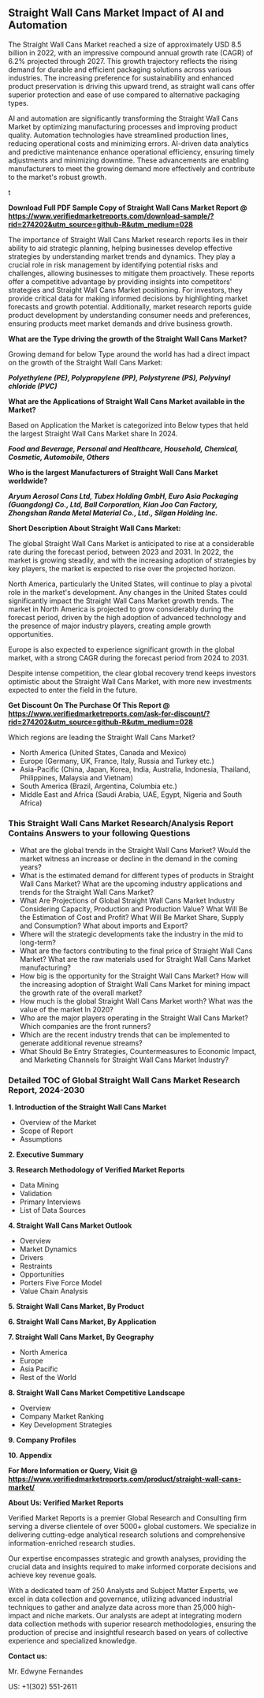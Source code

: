 <h2>Straight Wall Cans Market Impact of AI and Automation</h2><p>The Straight Wall Cans Market reached a size of approximately USD 8.5 billion in 2022, with an impressive compound annual growth rate (CAGR) of 6.2% projected through 2027. This growth trajectory reflects the rising demand for durable and efficient packaging solutions across various industries. The increasing preference for sustainability and enhanced product preservation is driving this upward trend, as straight wall cans offer superior protection and ease of use compared to alternative packaging types.</p><p>AI and automation are significantly transforming the Straight Wall Cans Market by optimizing manufacturing processes and improving product quality. Automation technologies have streamlined production lines, reducing operational costs and minimizing errors. AI-driven data analytics and predictive maintenance enhance operational efficiency, ensuring timely adjustments and minimizing downtime. These advancements are enabling manufacturers to meet the growing demand more effectively and contribute to the market's robust growth.</p>t</p><p id="" class=""><strong>Download Full PDF Sample Copy of Straight Wall Cans Market Report @ <a href="https://www.verifiedmarketreports.com/download-sample/?rid=274202&utm_source=github-R&utm_medium=028" target="_blank">https://www.verifiedmarketreports.com/download-sample/?rid=274202&utm_source=github-R&utm_medium=028</a></strong></p><p>The importance of&nbsp;Straight Wall Cans Market research reports lies in their ability to aid strategic planning, helping businesses develop effective strategies by understanding market trends and dynamics. They play a crucial role in risk management by identifying potential risks and challenges, allowing businesses to mitigate them proactively. These reports offer a competitive advantage by providing insights into competitors' strategies and Straight Wall Cans Market positioning. For investors, they provide critical data for making informed decisions by highlighting market forecasts and growth potential. Additionally, market research reports guide product development by understanding consumer needs and preferences, ensuring products meet market demands and drive business growth.</p><p><strong>What are the&nbsp;Type driving the growth of the Straight Wall Cans Market?</strong></p><p id="" class="">Growing demand for below Type around the world has had a direct impact on the growth of the Straight Wall Cans Market:</p><em><strong>Polyethylene (PE), Polypropylene (PP), Polystyrene (PS), Polyvinyl chloride (PVC)</strong></em></p><strong>What are the&nbsp;Applications&nbsp;of Straight Wall Cans Market available in the Market?</strong></p><p id="" class="">Based on Application the Market is categorized into Below types that held the largest Straight Wall Cans Market share In 2024.</p><em><strong>Food and Beverage, Personal and Healthcare, Household, Chemical, Cosmetic, Automobile, Others</strong></em></p><strong>Who is the largest Manufacturers of Straight Wall Cans Market worldwide?</strong></p><p><em><strong>Aryum Aerosol Cans Ltd, Tubex Holding GmbH, Euro Asia Packaging (Guangdong) Co., Ltd, Ball Corporation, Kian Joo Can Factory, Zhongshan Randa Metal Material Co., Ltd., Silgan Holding Inc.</strong></em></p><p id="" class=""><strong>Short Description About Straight Wall Cans Market:</strong></p><p>The global Straight Wall Cans Market is anticipated to rise at a considerable rate during the forecast period, between 2023 and 2031. In 2022, the market is growing steadily, and with the increasing adoption of strategies by key players, the market is expected to rise over the projected horizon.</p><p>North America, particularly the United States, will continue to play a pivotal role in the market's development. Any changes in the United States could significantly impact the Straight Wall Cans Market growth trends. The market in North America is projected to grow considerably during the forecast period, driven by the high adoption of advanced technology and the presence of major industry players, creating ample growth opportunities.</p><p>Europe is also expected to experience significant growth in the global market, with a strong CAGR during the forecast period from 2024 to 2031.</p><p>Despite intense competition, the clear global recovery trend keeps investors optimistic about the Straight Wall Cans Market, with more new investments expected to enter the field in the future.</p><p id="" class=""><strong>Get Discount On The Purchase Of This Report @ <a href="https://www.verifiedmarketreports.com/ask-for-discount/?rid=274202&utm_source=github-R&utm_medium=028" target="_blank">https://www.verifiedmarketreports.com/ask-for-discount/?rid=274202&utm_source=github-R&utm_medium=028</a></strong></p>Which regions are leading the Straight Wall Cans Market?</p><ul><li>North America (United States, Canada and Mexico)</li><li>Europe (Germany, UK, France, Italy, Russia and Turkey etc.)</li><li>Asia-Pacific (China, Japan, Korea, India, Australia, Indonesia, Thailand, Philippines, Malaysia and Vietnam)</li><li>South America (Brazil, Argentina, Columbia etc.)</li><li>Middle East and Africa (Saudi Arabia, UAE, Egypt, Nigeria and South Africa)</li></ul><h3 id="" class="">This Straight Wall Cans Market Research/Analysis Report Contains Answers to your following Questions</h3><ul><li>What are the global trends in the Straight Wall Cans Market? Would the market witness an increase or decline in the demand in the coming years?</li><li>What is the estimated demand for different types of products in Straight Wall Cans Market? What are the upcoming industry applications and trends for the Straight Wall Cans Market?</li><li>What Are Projections of Global Straight Wall Cans Market Industry Considering Capacity, Production and Production Value? What Will Be the Estimation of Cost and Profit? What Will Be Market Share, Supply and Consumption? What about imports and Export?</li><li>Where will the strategic developments take the industry in the mid to long-term?</li><li>What are the factors contributing to the final price of Straight Wall Cans Market? What are the raw materials used for Straight Wall Cans Market manufacturing?</li><li>How big is the opportunity for the Straight Wall Cans Market? How will the increasing adoption of Straight Wall Cans Market for mining impact the growth rate of the overall market?</li><li>How much is the global Straight Wall Cans Market worth? What was the value of the market In 2020?</li><li>Who are the major players operating in the Straight Wall Cans Market? Which companies are the front runners?</li><li>Which are the recent industry trends that can be implemented to generate additional revenue streams?</li><li>What Should Be Entry Strategies, Countermeasures to Economic Impact, and Marketing Channels for Straight Wall Cans Market Industry?</li></ul><h3 id="" class="">Detailed TOC of Global Straight Wall Cans Market Research Report, 2024-2030</h3><p id="" class=""><strong>1. Introduction of the Straight Wall Cans Market</strong></p><ul><li>Overview of the Market</li><li>Scope of Report</li><li>Assumptions</li></ul><p id="" class=""><strong>2. Executive Summary</strong></p><p id="" class=""><strong>3. Research Methodology of Verified Market Reports</strong></p><ul><li>Data Mining</li><li>Validation</li><li>Primary Interviews</li><li>List of Data Sources</li></ul><p id="" class=""><strong>4. Straight Wall Cans Market Outlook</strong></p><ul><li>Overview</li><li>Market Dynamics</li><li>Drivers</li><li>Restraints</li><li>Opportunities</li><li>Porters Five Force Model</li><li>Value Chain Analysis</li></ul><p id="" class=""><strong>5. Straight Wall Cans Market, By Product</strong></p><p id="" class=""><strong>6. Straight Wall Cans Market, By Application</strong></p><p id="" class=""><strong>7. Straight Wall Cans Market, By Geography</strong></p><ul><li>North America</li><li>Europe</li><li>Asia Pacific</li><li>Rest of the World</li></ul><p id="" class=""><strong>8. Straight Wall Cans Market Competitive Landscape</strong></p><ul><li>Overview</li><li>Company Market Ranking</li><li>Key Development Strategies</li></ul><p id="" class=""><strong>9. Company Profiles</strong></p><p id="" class=""><strong>10. Appendix</strong></p><p id="" class=""><strong>For More Information or Query, Visit @ <a href="https://www.verifiedmarketreports.com/product/straight-wall-cans-market/" target="_blank">https://www.verifiedmarketreports.com/product/straight-wall-cans-market/</a></strong></p><p id="" class=""><strong>About Us: Verified Market Reports</strong></p><p id="" class="">Verified Market Reports is a premier Global Research and Consulting firm serving a diverse clientele of over 5000+ global customers. We specialize in delivering cutting-edge analytical research solutions and comprehensive information-enriched research studies.</p><p id="" class="">Our expertise encompasses strategic and growth analyses, providing the crucial data and insights required to make informed corporate decisions and achieve key revenue goals.</p><p id="" class="">With a dedicated team of 250 Analysts and Subject Matter Experts, we excel in data collection and governance, utilizing advanced industrial techniques to gather and analyze data across more than 25,000 high-impact and niche markets. Our analysts are adept at integrating modern data collection methods with superior research methodologies, ensuring the production of precise and insightful research based on years of collective experience and specialized knowledge.</p><p id="" class=""><strong>Contact us:</strong></p><p id="" class="">Mr. Edwyne Fernandes</p><p id="" class="">US: +1(302) 551-2611</p>